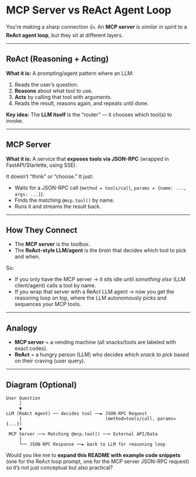 # MCP Server vs ReAct Agent Loop

You’re making a sharp connection 👍.
An **MCP server** *is similar in spirit* to a **ReAct agent loop**, but they sit at different layers.

---

## ReAct (Reasoning + Acting)

**What it is:**
A prompting/agent pattern where an LLM:

1. Reads the user’s question.
2. **Reasons** about what tool to use.
3. **Acts** by calling that tool with arguments.
4. Reads the result, reasons again, and repeats until done.

**Key idea:**
The **LLM itself** is the “router” — it chooses which tool(s) to invoke.

---

## MCP Server

**What it is:**
A service that **exposes tools via JSON-RPC** (wrapped in FastAPI/Starlette, using SSE).

It doesn’t “think” or “choose.”
It just:

* Waits for a JSON-RPC call (`method = tools/call`, `params = {name: ..., args: ...}`).
* Finds the matching `@mcp.tool()` by name.
* Runs it and streams the result back.

---

## How They Connect

* The **MCP server** is the *toolbox*.
* The **ReAct-style LLM/agent** is the *brain* that decides which tool to pick and when.

So:

* If you only have the MCP server → it sits idle until *something else* (LLM client/agent) calls a tool by name.
* If you wrap that server with a ReAct LLM agent → now you get the reasoning loop on top, where the LLM autonomously picks and sequences your MCP tools.

---

## Analogy

* **MCP server** = a vending machine (all snacks/tools are labeled with exact codes).
* **ReAct** = a hungry person (LLM) who decides *which snack to pick* based on their craving (user query).

---

## Diagram (Optional)

```text
User Question
     │
     ▼
LLM (ReAct Agent) ── decides tool ──► JSON-RPC Request
     │                                (method=tools/call, params={...})
     ▼
 MCP Server ──> Matching @mcp.tool() ──> External API/Data
     │
     └── JSON-RPC Response ──► back to LLM for reasoning loop
```

Would you like me to **expand this README with example code snippets** (one for the ReAct loop prompt, one for the MCP server JSON-RPC request) so it’s not just conceptual but also practical?
